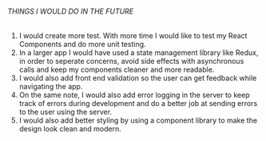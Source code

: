 ###### THINGS I WOULD DO IN THE FUTURE
1. I would create more test. With more time I would like to test my React Components and do more unit testing.
2. In a larger app I would have used a state management library like Redux, in order to seperate concerns, avoid side effects with asynchronous calls and keep my components cleaner and more readable.
3. I would also add front end validation so the user can get feedback while navigating the app.
4. On the same note, I would also add error logging in the server to keep track of errors during development and do a better job at sending errors to the user using the server.
5. I would also add better styling by using a component library to make the design look clean and modern.